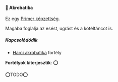 #### 🔵 Akrobatika

Ez egy [Primer képzettség](../015_primer_szekunder_ismeretek.md).

Magába foglalja az esést, ugrást és a kötéltáncot is.

##### Kapcsolódódik
- [Harci akrobatika](../fortelyok.harci/harci_akrobatika.md) fortély

**Fortélyok kiterjesztik**: ⭕

⭕TODO⭕
